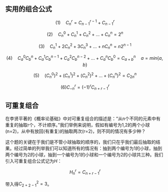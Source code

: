 ## **实用的组合公式**
$$(1) \quad  C_{n}^{r}=C_{n-1}^{r-1}+C_{n-1}^{r}$$

$$(2) \quad C_{n}^{0}+C_{n}^{1}+C_{n}^{2}+...+C_{n}^{n}=2^{n}$$

$$(3) \quad C_{n}^{1}+2 C_{n}^{2}+3 C_{n}^{3}+...+n C_{n}^{n}=n2^{n-1}$$

$$(4) \quad C_{a}^{0}C_{b}^{n}+C_{a}^{1}C_{b}^{n-1}+ C_{a}^{2}C_{b}^{n-2}+...+C_{a}^{n}C_{b}^{0}=C_{a+b}^{n} \quad a=min\{a,b\}$$

$$ (5)\quad (C_{n}^{0})^{2}+(C_{n}^{1})^{2}+(C_{n}^{2})^{2}+...+(C_{n}^{n})^{2}=C_{2n}^{n}$$

$$(6)C_{-n}^{r} = (-1)^r C_{n+r-1}^{r}$$

## 可重复组合
在李贤平著的《概率论基础》中对可重复组合的描述是：“从n个不同的元素中有重复的抽取r个，不计顺序。”我们举例来说明，假如有编号为1,2的两个小球(n=2)，从中有放回(有重复)的抽取两次(r=2)，则不同的情况有多少种？

这个题的关键在于我们是不管小球抽取的顺序的，我们只在乎我们最后抽取的结果。经过简单的列举我们可以知道所有的情况有：抽到两个编号为1的小球，抽到两个编号为2的小球，抽到一个编号为1的小球和一个编号为2的小球共三种。我们引入可重复组合公式记为$H$：

$$H_{n}^{r}=C_{n+r-1}^{r}$$

带入得$C_{2+2-1}^{2}=3$。







